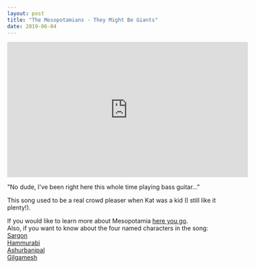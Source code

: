 ```yaml
---
layout: post
title: "The Mesopotamians - They Might Be Giants"
date: 2019-06-04
---
```


<iframe width="560" height="315" src="https://www.youtube.com/embed/jAMRTGv82Zo" frameborder="0" allow="accelerometer; autoplay; encrypted-media; gyroscope; picture-in-picture" allowfullscreen></iframe>

"No dude, I've been right here this whole time playing bass guitar..."

This song used to be a real crowd pleaser when Kat was a kid (I still like it plenty!).

If you would like to learn more about Mesopotamia <a href="https://en.wikipedia.org/wiki/Mesopotamia">here you go</a>.<br/>
Also, if you want to know about the four named characters in the song:<br />
<a href="https://en.wikipedia.org/wiki/Sargon_of_Akkad">Sargon</a><br />
<a href="https://en.wikipedia.org/wiki/Hammurabi">Hammurabi</a><br />
<a href="https://en.wikipedia.org/wiki/Ashurbanipal">Ashurbanipal</a><br />
<a href="https://en.wikipedia.org/wiki/Gilgamesh">Gilgamesh</a>
